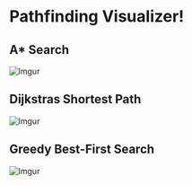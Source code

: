# Pathfinding Visualizer!

## A* Search

![Imgur](https://imgur.com/cXl8iv4.png)

## Dijkstras Shortest Path

![Imgur](https://imgur.com/ySgURvD.png)

## Greedy Best-First Search

![Imgur](https://imgur.com/9BXg4M0.png)
